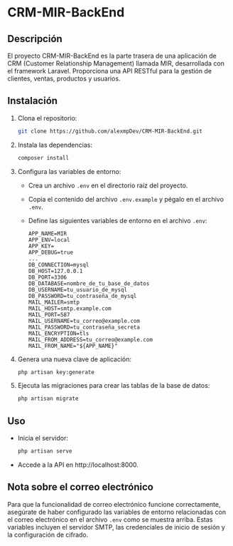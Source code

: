 # CRM-MIR-BackEnd

## Descripción
El proyecto CRM-MIR-BackEnd es la parte trasera de una aplicación de CRM (Customer Relationship Management) llamada MIR, desarrollada con el framework Laravel. Proporciona una API RESTful para la gestión de clientes, ventas, productos y usuarios.

## Instalación

1. Clona el repositorio:

    ```bash
    git clone https://github.com/alexmpDev/CRM-MIR-BackEnd.git
    ```

2. Instala las dependencias:

    ```bash
    composer install
    ```

3. Configura las variables de entorno:

    - Crea un archivo `.env` en el directorio raíz del proyecto.
    - Copia el contenido del archivo `.env.example` y pégalo en el archivo `.env`.
    - Define las siguientes variables de entorno en el archivo `.env`:

        ```plaintext
        APP_NAME=MIR
        APP_ENV=local
        APP_KEY=
        APP_DEBUG=true
        ...
        DB_CONNECTION=mysql
        DB_HOST=127.0.0.1
        DB_PORT=3306
        DB_DATABASE=nombre_de_tu_base_de_datos
        DB_USERNAME=tu_usuario_de_mysql
        DB_PASSWORD=tu_contraseña_de_mysql
        MAIL_MAILER=smtp
        MAIL_HOST=smtp.example.com
        MAIL_PORT=587
        MAIL_USERNAME=tu_correo@example.com
        MAIL_PASSWORD=tu_contraseña_secreta
        MAIL_ENCRYPTION=tls
        MAIL_FROM_ADDRESS=tu_correo@example.com
        MAIL_FROM_NAME="${APP_NAME}"
        ```

4. Genera una nueva clave de aplicación:

    ```bash
    php artisan key:generate
    ```

5. Ejecuta las migraciones para crear las tablas de la base de datos:

    ```bash
    php artisan migrate
    ```

## Uso

- Inicia el servidor:

    ```bash
    php artisan serve
    ```

- Accede a la API en http://localhost:8000.

## Nota sobre el correo electrónico

Para que la funcionalidad de correo electrónico funcione correctamente, asegúrate de haber configurado las variables de entorno relacionadas con el correo electrónico en el archivo `.env` como se muestra arriba. Estas variables incluyen el servidor SMTP, las credenciales de inicio de sesión y la configuración de cifrado.
